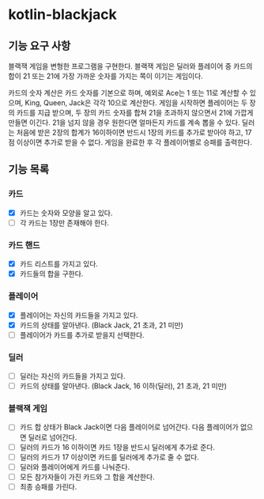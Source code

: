 # kotlin-blackjack

## 기능 요구 사항
블랙잭 게임을 변형한 프로그램을 구현한다. 블랙잭 게임은 딜러와 플레이어 중 카드의 합이 21 또는 21에 가장 가까운 숫자를 가지는 쪽이 이기는 게임이다.

카드의 숫자 계산은 카드 숫자를 기본으로 하며, 예외로 Ace는 1 또는 11로 계산할 수 있으며, King, Queen, Jack은 각각 10으로 계산한다.
게임을 시작하면 플레이어는 두 장의 카드를 지급 받으며, 두 장의 카드 숫자를 합쳐 21을 초과하지 않으면서 21에 가깝게 만들면 이긴다. 21을 넘지 않을 경우 원한다면 얼마든지 카드를 계속 뽑을 수 있다.
딜러는 처음에 받은 2장의 합계가 16이하이면 반드시 1장의 카드를 추가로 받아야 하고, 17점 이상이면 추가로 받을 수 없다.
게임을 완료한 후 각 플레이어별로 승패를 출력한다.

## 기능 목록

### 카드
- [X] 카드는 숫자와 모양을 알고 있다.
- [ ] 각 카드는 1장만 존재해야 한다.

### 카드 핸드
- [X] 카드 리스트를 가지고 있다.
- [X] 카드들의 합을 구한다.

### 플레이어
- [X] 플레이어는 자신의 카드들을 가지고 있다.
- [X] 카드의 상태를 알아낸다. (Black Jack, 21 초과, 21 미만)
- [ ] 플레이어가 카드를 추가로 받을지 선택한다.

### 딜러
- [ ] 딜러는 자신의 카드들을 가지고 있다.
- [ ] 카드의 상태를 알아낸다. (Black Jack, 16 이하(딜러), 21 초과, 21 미만)

### 블랙잭 게임
- [ ] 카드 합 상태가 Black Jack이면 다음 플레이어로 넘어간다. 다음 플레이어가 없으면 딜러로 넘어간다.
- [ ] 딜러의 카드가 16 이하이면 카드 1장을 반드시 딜러에게 추가로 준다.
- [ ] 딜러의 카드가 17 이상이면 카드를 딜러에게 추가로 줄 수 없다.
- [ ] 딜러와 플레이어에게 카드를 나눠준다.
- [ ] 모든 참가자들이 가진 카드와 그 합을 계산한다.
- [ ] 최종 승패를 가린다.
